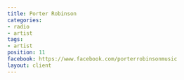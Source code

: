```yaml
---
title: Porter Robinson
categories:
- radio
- artist
tags:
- artist
position: 11
facebook: https://www.facebook.com/porterrobinsonmusic
layout: client
---
```



